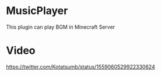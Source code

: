 # MusicPlayer
This plugin can play BGM in Minecraft Server

# Video
https://twitter.com/Kotatsumb/status/1559060529922330624

